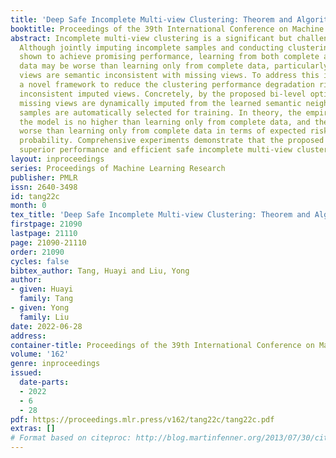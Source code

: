 ```yaml
---
title: 'Deep Safe Incomplete Multi-view Clustering: Theorem and Algorithm'
booktitle: Proceedings of the 39th International Conference on Machine Learning
abstract: Incomplete multi-view clustering is a significant but challenging task.
  Although jointly imputing incomplete samples and conducting clustering has been
  shown to achieve promising performance, learning from both complete and incomplete
  data may be worse than learning only from complete data, particularly when imputed
  views are semantic inconsistent with missing views. To address this issue, we propose
  a novel framework to reduce the clustering performance degradation risk from semantic
  inconsistent imputed views. Concretely, by the proposed bi-level optimization framework,
  missing views are dynamically imputed from the learned semantic neighbors, and imputed
  samples are automatically selected for training. In theory, the empirical risk of
  the model is no higher than learning only from complete data, and the model is never
  worse than learning only from complete data in terms of expected risk with high
  probability. Comprehensive experiments demonstrate that the proposed method achieves
  superior performance and efficient safe incomplete multi-view clustering.
layout: inproceedings
series: Proceedings of Machine Learning Research
publisher: PMLR
issn: 2640-3498
id: tang22c
month: 0
tex_title: 'Deep Safe Incomplete Multi-view Clustering: Theorem and Algorithm'
firstpage: 21090
lastpage: 21110
page: 21090-21110
order: 21090
cycles: false
bibtex_author: Tang, Huayi and Liu, Yong
author:
- given: Huayi
  family: Tang
- given: Yong
  family: Liu
date: 2022-06-28
address:
container-title: Proceedings of the 39th International Conference on Machine Learning
volume: '162'
genre: inproceedings
issued:
  date-parts:
  - 2022
  - 6
  - 28
pdf: https://proceedings.mlr.press/v162/tang22c/tang22c.pdf
extras: []
# Format based on citeproc: http://blog.martinfenner.org/2013/07/30/citeproc-yaml-for-bibliographies/
---
```

